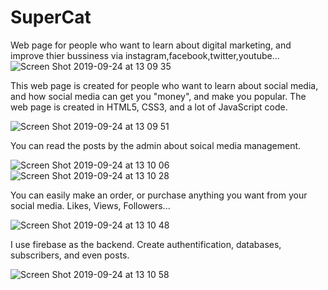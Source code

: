 # SuperCat
Web page for people who want to learn about digital marketing, and improve thier bussiness via instagram,facebook,twitter,youtube...
![Screen Shot 2019-09-24 at 13 09 35](https://user-images.githubusercontent.com/49531974/65509130-0cc13d80-ded2-11e9-8905-9cef6ca7c65a.png)

This web page is created for people who want to learn about social media, and how social media can get you "money", and make you popular.
The web page is created in HTML5, CSS3, and a lot of JavaScript code.

![Screen Shot 2019-09-24 at 13 09 51](https://user-images.githubusercontent.com/49531974/65509131-0cc13d80-ded2-11e9-8500-5fde44d10a4f.png)

You can read the posts by the admin about soical media management.

![Screen Shot 2019-09-24 at 13 10 06](https://user-images.githubusercontent.com/49531974/65509134-0d59d400-ded2-11e9-90bf-bc3e072a9dbe.png)
![Screen Shot 2019-09-24 at 13 10 28](https://user-images.githubusercontent.com/49531974/65509135-0d59d400-ded2-11e9-954d-b25f496b4504.png)

You can easily make an order, or purchase anything you want from your social media. Likes, Views, Followers...


![Screen Shot 2019-09-24 at 13 10 48](https://user-images.githubusercontent.com/49531974/65509140-0f239780-ded2-11e9-8959-e6ad80c84216.png)

I use firebase as the backend.
Create authentification, databases, subscribers, and even posts.

![Screen Shot 2019-09-24 at 13 10 58](https://user-images.githubusercontent.com/49531974/65509141-0f239780-ded2-11e9-9cb9-bd319f7dd3c2.png)

